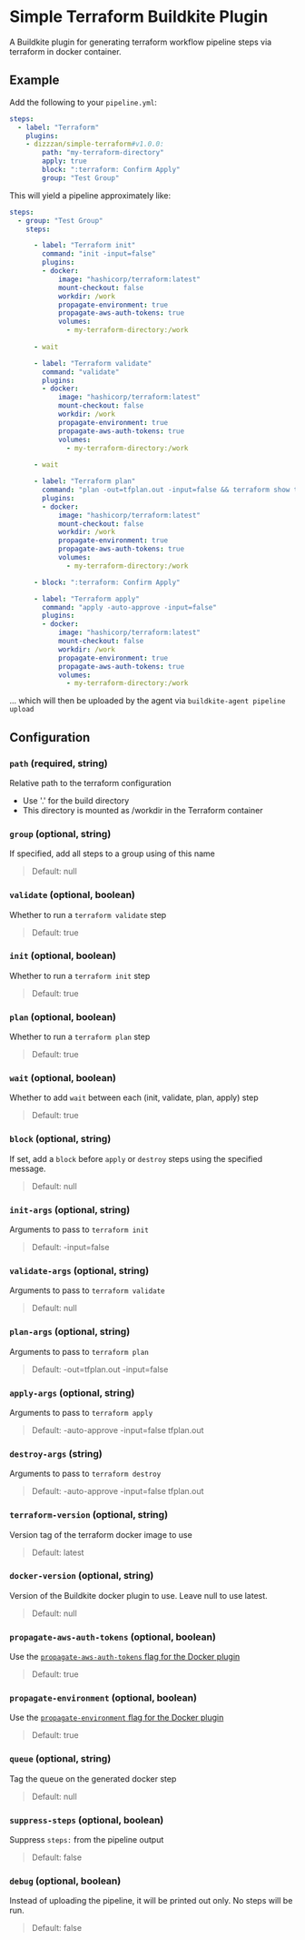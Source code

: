# Simple Terraform Buildkite Plugin

A Buildkite plugin for generating terraform workflow pipeline steps via terraform in docker container.

## Example
Add the following to your `pipeline.yml`:

```yml
steps:
  - label: "Terraform"
    plugins:
    - dizzzan/simple-terraform#v1.0.0:
        path: "my-terraform-directory"
        apply: true
        block: ":terraform: Confirm Apply"
        group: "Test Group"
```

This will yield a pipeline approximately like:

```yml
steps:
  - group: "Test Group"
    steps:

      - label: "Terraform init"
        command: "init -input=false"
        plugins:
        - docker:
            image: "hashicorp/terraform:latest"
            mount-checkout: false
            workdir: /work
            propagate-environment: true
            propagate-aws-auth-tokens: true
            volumes: 
              - my-terraform-directory:/work
      
      - wait

      - label: "Terraform validate"
        command: "validate"
        plugins:
        - docker:
            image: "hashicorp/terraform:latest"
            mount-checkout: false
            workdir: /work
            propagate-environment: true
            propagate-aws-auth-tokens: true
            volumes: 
              - my-terraform-directory:/work
      
      - wait 

      - label: "Terraform plan"
        command: "plan -out=tfplan.out -input=false && terraform show tfplan.out" 
        plugins:
        - docker:
            image: "hashicorp/terraform:latest"
            mount-checkout: false
            workdir: /work
            propagate-environment: true
            propagate-aws-auth-tokens: true
            volumes: 
              - my-terraform-directory:/work

      - block: ":terraform: Confirm Apply"

      - label: "Terraform apply"
        command: "apply -auto-approve -input=false" 
        plugins:
        - docker:
            image: "hashicorp/terraform:latest"
            mount-checkout: false
            workdir: /work
            propagate-environment: true
            propagate-aws-auth-tokens: true
            volumes: 
              - my-terraform-directory:/work
```      
... which will then be uploaded by the agent via `buildkite-agent pipeline upload` 


## Configuration

### `path` (required, string)
Relative path to the terraform configuration
- Use '.' for the build directory
- This directory is mounted as /workdir in the Terraform container

### `group` (optional, string)
If specified, add all steps to a group using of this name
> Default: null

### `validate` (optional, boolean)
Whether to run a `terraform validate` step
> Default: true

### `init` (optional, boolean)
Whether to run a `terraform init` step
> Default: true

### `plan` (optional, boolean)
Whether to run a `terraform plan` step
> Default: true

### `wait` (optional, boolean)
Whether to add `wait` between each (init, validate, plan, apply) step
> Default: true
 
### `block` (optional, string)
If set, add a `block` before `apply` or `destroy` steps using the specified message.
> Default: null

### `init-args` (optional, string)
Arguments to pass to `terraform init`
> Default: -input=false

### `validate-args` (optional, string)
Arguments to pass to `terraform validate`
> Default: null

### `plan-args` (optional, string)
Arguments to pass to `terraform plan`
> Default: -out=tfplan.out -input=false

### `apply-args` (optional, string)
Arguments to pass to `terraform apply`
> Default: -auto-approve -input=false tfplan.out

### `destroy-args` (string)
Arguments to pass to `terraform destroy`
> Default: -auto-approve -input=false tfplan.out

### `terraform-version` (optional, string)
Version tag of the terraform docker image to use
> Default: latest

### `docker-version` (optional, string)
Version of the Buildkite docker plugin to use. Leave null to use latest.
> Default: null

### `propagate-aws-auth-tokens` (optional, boolean)
Use the [`propagate-aws-auth-tokens` flag for the Docker plugin](https://github.com/buildkite-plugins/docker-buildkite-plugin#propagate-aws-auth-tokens-optional-boolean)
> Default: true

### `propagate-environment` (optional, boolean)
Use the [`propagate-environment` flag for the Docker plugin](https://github.com/buildkite-plugins/docker-buildkite-plugin#propagate-environment-optional-boolean)
> Default: true

### `queue` (optional, string)
Tag the queue on the generated docker step
> Default: null

### `suppress-steps` (optional, boolean)
Suppress `steps:` from the pipeline output
> Default: false
> 
### `debug` (optional, boolean)
Instead of uploading the pipeline, it will be printed out only. No steps will be run.
> Default: false